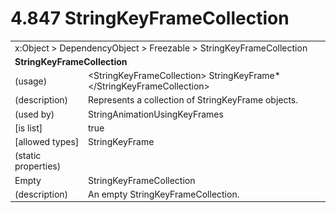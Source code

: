 <html dir="LTR" xmlns:mshelp="http://msdn.microsoft.com/mshelp" xmlns:ddue="http://ddue.schemas.microsoft.com/authoring/2003/5" xmlns:xlink="http://www.w3.org/1999/xlink" xmlns:tool="http://www.microsoft.com/tooltip">

<body>
 <input type="hidden" id="userDataCache" class="userDataStyle">
 <input type="hidden" id="hiddenScrollOffset">
 <img id="dropDownImage" style="display:none; height:0; width:0;" src="../local/drpdown.gif">
 <img id="dropDownHoverImage" style="display:none; height:0; width:0;" src="../local/drpdown_orange.gif">
 <img id="collapseImage" style="display:none; height:0; width:0;" src="../local/collapse.gif">
 <img id="expandImage" style="display:none; height:0; width:0;" src="../local/exp.gif">
 <img id="collapseAllImage" style="display:none; height:0; width:0;" src="../local/collall.gif">
 <img id="expandAllImage" style="display:none; height:0; width:0;" src="../local/expall.gif">
 <img id="copyImage" style="display:none; height:0; width:0;" src="../local/copycode.gif">
 <img id="copyHoverImage" style="display:none; height:0; width:0;" src="../local/copycodeHighlight.gif">
 <div id="header"><h1 class="heading">4.847 StringKeyFrameCollection</h1></div>

 <div id="mainSection">
 <div id="mainBody">
 <div id="allHistory" class="saveHistory" onsave="saveAll()" onload="loadAll()"></div>
 <p xmlns:wsd="http://wsdev.schemas.microsoft.com/authoring/2008/2" xmlns:msxsl="urn:schemas-microsoft-com:xslt" xmlns:script="urn:script" xmlns:build="urn:build">
 </p>
 <div id="sectionSection0" class="section" name="collapseableSection">
 <content xmlns="http://ddue.schemas.microsoft.com/authoring/2003/5" xmlns:wsd="http://wsdev.schemas.microsoft.com/authoring/2008/2" xmlns:msxsl="urn:schemas-microsoft-com:xslt" xmlns:script="urn:script" xmlns:build="urn:build">
 </content>
 </div>
 <div id="sectionSection1" class="section" name="collapseableSection">
 <content xmlns="http://ddue.schemas.microsoft.com/authoring/2003/5" xmlns:wsd="http://wsdev.schemas.microsoft.com/authoring/2008/2" xmlns:msxsl="urn:schemas-microsoft-com:xslt" xmlns:script="urn:script" xmlns:build="urn:build">
 <table class="ProtocolAuthoredTable" xmlns="">
 <tr><td colspan="2">
<mshelp:link keywords="86913f34-aa06-4c94-9f09-83936a822fd8" tabindex="0">x:Object</mshelp:link> &gt; <mshelp:link keywords="22a604a1-b593-4464-91e4-488285506428" tabindex="0">DependencyObject</mshelp:link> &gt; <mshelp:link keywords="6724267f-782a-4509-a6e9-19f1e3acf436" tabindex="0">Freezable</mshelp:link> &gt; <mshelp:link keywords="e05b52ea-7b0d-4a2d-9704-b81aa7b46932" tabindex="0">StringKeyFrameCollection</mshelp:link> </td>
 </tr>
 <tr><td colspan="2">
 <b>
StringKeyFrameCollection </b>
 </td>
 </tr>
 <tr><td><div class="indent0">(usage)</div></td>
 <td>&lt;StringKeyFrameCollection&gt; <mshelp:link keywords="79d53681-b1c5-450c-8535-7df4264b29ed" tabindex="0">StringKeyFrame</mshelp:link>* &lt;/StringKeyFrameCollection&gt; </td>
 </tr>
 <tr><td><div class="indent0">(description)</div></td>
 <td>Represents a collection of StringKeyFrame objects. </td>
 </tr>
 <tr><td><div class="indent0">(used by)</div></td>
 <td><mshelp:link keywords="48090124-7e56-4029-bb81-a81b91b4cf44" tabindex="0">StringAnimationUsingKeyFrames</mshelp:link> </td>
 </tr>
 <tr><td><div class="indent0">[is list]</div></td>
 <td>true </td>
 </tr>
 <tr><td><div class="indent0">[allowed types]</div></td>
 <td><mshelp:link keywords="79d53681-b1c5-450c-8535-7df4264b29ed" tabindex="0">StringKeyFrame</mshelp:link> </td>
 </tr>
 <tr><td><div class="indent0">(static properties)</div></td>
 <td> </td>
 </tr>
 <tr><td><div class="indent2">Empty</div></td>
 <td><mshelp:link keywords="e05b52ea-7b0d-4a2d-9704-b81aa7b46932" tabindex="0">StringKeyFrameCollection</mshelp:link> </td>
 </tr>
 <tr><td><div class="indent4">(description)</div></td>
 <td>An empty StringKeyFrameCollection. </td>
 </tr>
</table>
 </content>
 </div>
 <!--[if gte IE 5]>
 <tool:tip element="languageFilterToolTip" avoidmouse="false"/>
 <![endif]-->
 </div>
 <a name="feedback"></a><span></span>
 </div>
</body></html>
